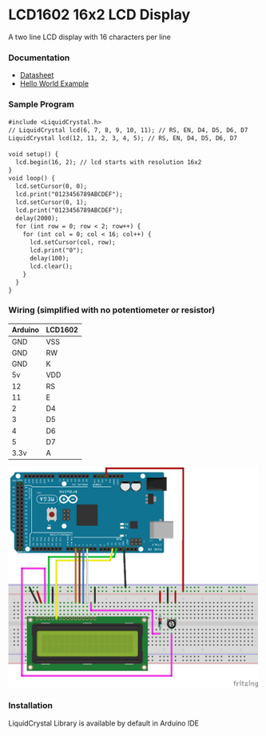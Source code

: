 # LCD1602 16x2 LCD Display

A two line LCD display with 16 characters per line

### Documentation
* [Datasheet](https://www.waveshare.com/datasheet/LCD_en_PDF/LCD1602.pdf)
* [Hello World Example](https://docs.arduino.cc/learn/electronics/lcd-displays)

### Sample Program
```
#include <LiquidCrystal.h>
// LiquidCrystal lcd(6, 7, 8, 9, 10, 11); // RS, EN, D4, D5, D6, D7
LiquidCrystal lcd(12, 11, 2, 3, 4, 5); // RS, EN, D4, D5, D6, D7

void setup() {
  lcd.begin(16, 2); // lcd starts with resolution 16x2
}
void loop() {
  lcd.setCursor(0, 0);
  lcd.print("0123456789ABCDEF");
  lcd.setCursor(0, 1);
  lcd.print("0123456789ABCDEF");
  delay(2000);
  for (int row = 0; row < 2; row++) {
    for (int col = 0; col < 16; col++) {
      lcd.setCursor(col, row);
      lcd.print("0");
      delay(100);
      lcd.clear();
    }
  }
}
```

### Wiring (simplified with no potentiometer or resistor)
| Arduino | LCD1602 |
| --- | -- |
| GND | VSS |
| GND | RW |
| GND | K |
| 5v | VDD |
| 12 | RS |
| 11 | E |
| 2 | D4 |
| 3 | D5 |
| 4 | D6 |
| 5 | D7 |
| 3.3v | A |

<img src="LCD1602_LCD_Display.png" width="500">

### Installation
LiquidCrystal Library is available by default in Arduino IDE
